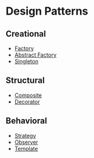 Design Patterns
===============

Creational
----------
* [Factory](https://github.com/chellem/DesignPatterns/tree/master/src/Patterns/Factory/Pizza)
* [Abstract Factory](https://github.com/chellem/DesignPatterns/tree/master/src/Patterns/AbstractFactory/CommManager)
* [Singleton](https://github.com/chellem/DesignPatterns/tree/master/src/Patterns/Singleton/Connection)

Structural
----------
* [Composite](https://github.com/chellem/DesignPatterns/tree/master/src/Patterns/Composite/Nav)
* [Decorator](https://github.com/chellem/DesignPatterns/tree/master/src/Patterns/Decorator)

Behavioral
----------
* [Strategy](https://github.com/chellem/DesignPatterns/tree/master/src/Patterns/Strategy/Player)
* [Observer](https://github.com/chellem/DesignPatterns/tree/master/src/Patterns/Composite/Nav)
* [Template](https://github.com/chellem/DesignPatterns/tree/master/src/Patterns/Template/Travel)